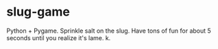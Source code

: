 # slug-game
Python + Pygame. Sprinkle salt on the slug. Have tons of fun for about 5 seconds until you realize it's lame.
k.
